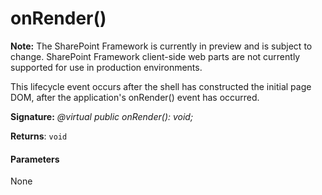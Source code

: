 # onRender()
**Note:** The SharePoint Framework is currently in preview and is subject to change. SharePoint Framework client-side web parts are not currently supported for use in production environments.



This lifecycle event occurs after the shell has constructed the initial page DOM, after the application's onRender() event has occurred.

**Signature:** _@virtual public onRender(): void;_

**Returns**: `void`





#### Parameters
None


